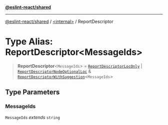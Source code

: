 [**@eslint-react/shared**](../../README.md)

***

[@eslint-react/shared](../../README.md) / [\<internal\>](../README.md) / ReportDescriptor

# Type Alias: ReportDescriptor\<MessageIds\>

> **ReportDescriptor**\<`MessageIds`\> = [`ReportDescriptorLocOnly`](../interfaces/ReportDescriptorLocOnly.md) \| [`ReportDescriptorNodeOptionalLoc`](../interfaces/ReportDescriptorNodeOptionalLoc.md) & [`ReportDescriptorWithSuggestion`](../interfaces/ReportDescriptorWithSuggestion.md)\<`MessageIds`\>

## Type Parameters

### MessageIds

`MessageIds` *extends* `string`
